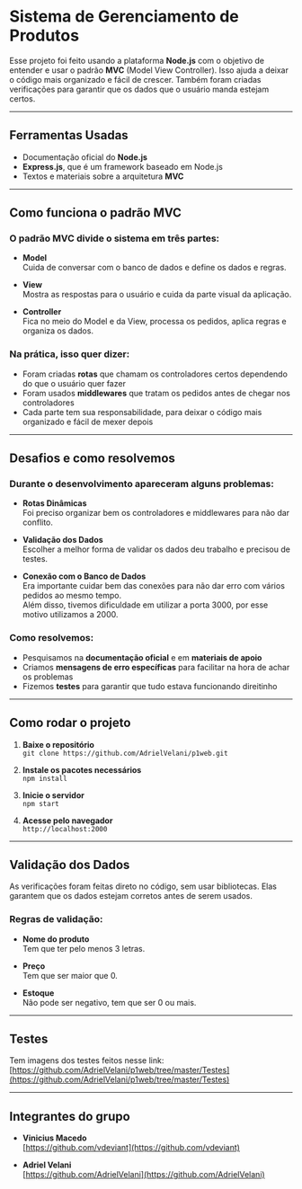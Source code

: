 # Sistema de Gerenciamento de Produtos

Esse projeto foi feito usando a plataforma **Node.js** com o objetivo de entender e usar o padrão **MVC** (Model View Controller). Isso ajuda a deixar o código mais organizado e fácil de crescer. Também foram criadas verificações para garantir que os dados que o usuário manda estejam certos.

---

## Ferramentas Usadas

- Documentação oficial do **Node.js**  
- **Express.js**, que é um framework baseado em Node.js  
- Textos e materiais sobre a arquitetura **MVC**

---

## Como funciona o padrão MVC

### O padrão MVC divide o sistema em três partes:

- **Model**  
  Cuida de conversar com o banco de dados e define os dados e regras.

- **View**  
  Mostra as respostas para o usuário e cuida da parte visual da aplicação.

- **Controller**  
  Fica no meio do Model e da View, processa os pedidos, aplica regras e organiza os dados.

### Na prática, isso quer dizer:

- Foram criadas **rotas** que chamam os controladores certos dependendo do que o usuário quer fazer  
- Foram usados **middlewares** que tratam os pedidos antes de chegar nos controladores  
- Cada parte tem sua responsabilidade, para deixar o código mais organizado e fácil de mexer depois

---

## Desafios e como resolvemos

### Durante o desenvolvimento apareceram alguns problemas:

- **Rotas Dinâmicas**  
  Foi preciso organizar bem os controladores e middlewares para não dar conflito.

- **Validação dos Dados**  
  Escolher a melhor forma de validar os dados deu trabalho e precisou de testes.

- **Conexão com o Banco de Dados**  
  Era importante cuidar bem das conexões para não dar erro com vários pedidos ao mesmo tempo.  
  Além disso, tivemos dificuldade em utilizar a porta 3000, por esse motivo utilizamos a 2000.

### Como resolvemos:

- Pesquisamos na **documentação oficial** e em **materiais de apoio**  
- Criamos **mensagens de erro específicas** para facilitar na hora de achar os problemas  
- Fizemos **testes** para garantir que tudo estava funcionando direitinho

---

## Como rodar o projeto

1. **Baixe o repositório**  
   `git clone https://github.com/AdrielVelani/p1web.git`

2. **Instale os pacotes necessários**  
   `npm install`

3. **Inicie o servidor**  
   `npm start`

4. **Acesse pelo navegador**  
   `http://localhost:2000`

---

## Validação dos Dados

As verificações foram feitas direto no código, sem usar bibliotecas. Elas garantem que os dados estejam corretos antes de serem usados.

### Regras de validação:

- **Nome do produto**  
  Tem que ter pelo menos 3 letras.

- **Preço**  
  Tem que ser maior que 0.

- **Estoque**  
  Não pode ser negativo, tem que ser 0 ou mais.

---

## Testes

Tem imagens dos testes feitos nesse link:  
[https://github.com/AdrielVelani/p1web/tree/master/Testes](https://github.com/AdrielVelani/p1web/tree/master/Testes)

---

## Integrantes do grupo

- **Vinicius Macedo**  
  [https://github.com/vdeviant](https://github.com/vdeviant)

- **Adriel Velani**  
  [https://github.com/AdrielVelani](https://github.com/AdrielVelani)
